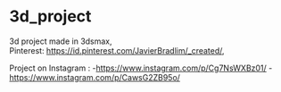 # 3d_project
3d project made in 3dsmax,  
Pinterest: https://id.pinterest.com/JavierBradlim/_created/,

Project on Instagram : -https://www.instagram.com/p/Cg7NsWXBz01/
                       -https://www.instagram.com/p/CawsG2ZB95o/
